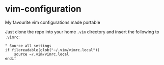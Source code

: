 # vim-configuration
My favourite vim configurations made portable


Just clone the repo into your home `.vim` directory and insert the following to `.vimrc`:

```
" Source all settings
if filereadable(glob("~/.vim/vimrc.local"))
    source ~/.vim/vimrc.local
endif
```
